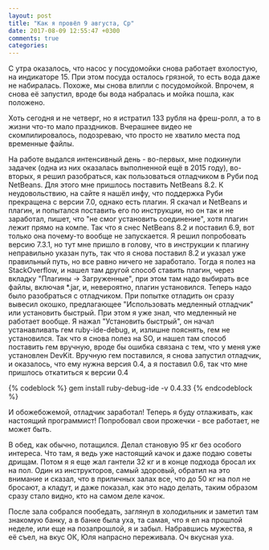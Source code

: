 ```yaml
---
layout: post
title: "Как я провёл 9 августа, Ср"
date: 2017-08-09 12:55:47 +0300
comments: true
categories: 
---
```

С утра оказалось, что насос у посудомойки снова работает вхолостую, на индикаторе 15. При этом посуда осталось грязной, то есть вода даже не набиралась. Похоже, мы снова влипли с посудомойкой. Впрочем, я снова её запустил, вроде бы вода набралась и мойка пошла, как положено.

Хоть сегодня и не четверг, но я истратил 133 рубля на фреш-ролл, а то в жизни что-то мало праздников. Вчерашнее видео не скомпилировалось, подозреваю, что просто не хватило места под временные файлы.

На работе выдался интенсивный день - во-первых, мне подкинули задачек (одна из них оказалась выполненной ещё в 2015 году), во-вторых, я решил разобраться, как пользоваться отладчиком в Руби под NetBeans. Для этого мне пришлось поставить NetBeans 8.2. К неудовольствию, на сайте я нашёл инфу, что поддержка Руби прекращена с версии 7.0, однако есть плагин. Я скачал и NetBeans и плагин, и попытался поставить его по инструкции, но он так и не заработал, пишет, что "не смог установить соединение", хотя плагин лежит прямо на компе. Так что я снес NetBeans 8.2 и поставил 6.9, вот только она почему-то вообще не запускается. Я решил попробовать версию 7.3.1, но тут мне пришло в голову, что в инструкции к плагину неправильно указан путь, так что я снова поставил 8.2 и указал уже правильный путь, но все равно ничего не заработало. Тогда я полез на StackOverflow, и нашел там другой способ ставить плагин, через вкладку "Плагины -> Загруженные", при этом там надо выбирать все файлы, включая *.jar, и, невероятно, плагин установился. Теперь надо было разобраться с отладчиком. При попытке отладить он сразу вывесил окошко, предлагающее "Использовать медленный отладчик" или установить быстрый. При этом я уже знал, что медленный не работает вообще. Я нажал "Установить быстрый", он начал устанавливать гем ruby-ide-debug, и, излишне пояснять, гем не установился. Так что я снова полез на SO, и нашел там способ поставить гем вручную, вроде бы ошибка связана с тем, что у меня уже установлен DevKit. Вручную гем поставился, я снова запустил отладчик, и оказалось, что ему нужна версия 0.4, а  я поставил 0.6, так что мне пришлось откатиться к версии 0.4

{% codeblock %}
gem install ruby-debug-ide -v 0.4.33
{% endcodeblock %}

И обожебожемой, отладчик заработал! Теперь я буду отлаживать, как настоящий программист! Попробовал свои прожечки - все работает, не может быть.

В обед, как обычно, потащился. Делал становую 95 кг без особого интереса. Что там, я ведь уже настоящий качок и даже подаю советы дрищам. Потом я я еще жал гантели 32 кг и в конце подхода бросал их на пол. Один из инструкторов, самый здоровый, обратил на это внимание и сказал, что в приличных залах все, что до 50 кг на пол не бросают, а кладут, и даже показал, как это надо делать, таким образом сразу стало видно, кто на самом деле качок.

После зала собрался пообедать, заглянул в холодильник и заметил там знакомую банку, а в банке была уха, та самая, что я ел на прошлой неделе, или еще на позапрошлой, я и забыл. Набравшись мужества, я её съел, на вкус ОК, Юля напрасно переживала. Оч вкусная уха.